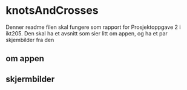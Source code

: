 # knotsAndCrosses

Denner readme filen skal fungere som rapport for Prosjektoppgave 2 i ikt205. Den skal ha et avsnitt som sier litt om appen, og ha et par skjembilder fra den

## om appen

## skjermbilder
